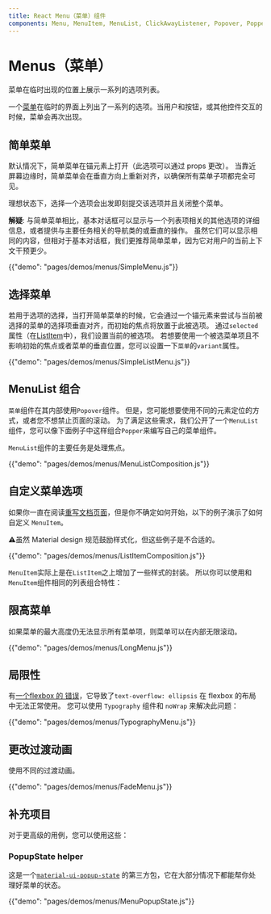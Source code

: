 ```yaml
---
title: React Menu（菜单）组件
components: Menu, MenuItem, MenuList, ClickAwayListener, Popover, Popper
---
```


# Menus（菜单）

<p class="description">菜单在临时出现的位置上展示一系列的选项列表。</p>

一个[菜单](https://material.io/design/components/menus.html)在临时的界面上列出了一系列的选项。当用户和按钮，或其他控件交互的时候，菜单会再次出现。

## 简单菜单

默认情况下，简单菜单在锚元素上打开（此选项可以通过 props 更改）。 当靠近屏幕边缘时，简单菜单会在垂直方向上重新对齐，以确保所有菜单子项都完全可见。

理想状态下，选择一个选项会出发即刻提交该选项并且关闭整个菜单。

**解疑**: 与简单菜单相比，基本对话框可以显示与一个列表项相关的其他选项的详细信息，或者提供与主要任务相关的导航类的或垂直的操作。 虽然它们可以显示相同的内容，但相对于基本对话框，我们更推荐简单菜单，因为它对用户的当前上下文干预更少。

{{"demo": "pages/demos/menus/SimpleMenu.js"}}

## 选择菜单

若用于选项的选择，当打开简单菜单的时候，它会通过一个锚元素来尝试与当前被选择的菜单的选择项垂直对齐，而初始的焦点将放置于此被选项。 通过`selected`属性（在[ListItem](/api/list-item/)中），我们设置当前的被选项。 若想要使用一个被选菜单项且不影响初始的焦点或者菜单的垂直位置，您可以设置一下`菜单`的`variant`属性。

{{"demo": "pages/demos/menus/SimpleListMenu.js"}}

## MenuList 组合

`菜单`组件在其内部使用`Popover`组件。 但是，您可能想要使用不同的元素定位的方式，或者您不想禁止页面的滚动。 为了满足这些需求，我们公开了一个`MenuList`组件，您可以像下面例子中这样组合`Popper`来编写自己的菜单组件。

`MenuList`组件的主要任务是处理焦点。

{{"demo": "pages/demos/menus/MenuListComposition.js"}}

## 自定义菜单选项

如果你一直在阅读[重写文档页面](/customization/overrides/)，但是你不确定如何开始，以下的例子演示了如何自定义 `MenuItem`。

⚠️虽然 Material design 规范鼓励样式化，但这些例子是不合适的。

{{"demo": "pages/demos/menus/ListItemComposition.js"}}

`MenuItem`实际上是在`ListItem`之上增加了一些样式的封装。 所以你可以使用和`MenuItem`组件相同的列表组合特性：

## 限高菜单

如果菜单的最大高度仍无法显示所有菜单项，则菜单可以在内部无限滚动。

{{"demo": "pages/demos/menus/LongMenu.js"}}

## 局限性

有[一个flexbox 的 错误](https://bugs.chromium.org/p/chromium/issues/detail?id=327437)，它导致了`text-overflow: ellipsis` 在 flexbox 的布局中无法正常使用。 您可以使用 `Typography` 组件和 `noWrap` 来解决此问题：

{{"demo": "pages/demos/menus/TypographyMenu.js"}}

## 更改过渡动画

使用不同的过渡动画。

{{"demo": "pages/demos/menus/FadeMenu.js"}}

## 补充项目

对于更高级的用例，您可以使用这些：

### PopupState helper

这是一个[`material-ui-popup-state`](https://github.com/jcoreio/material-ui-popup-state) 的第三方包，它在大部分情况下都能帮你处理好菜单的状态。

{{"demo": "pages/demos/menus/MenuPopupState.js"}}